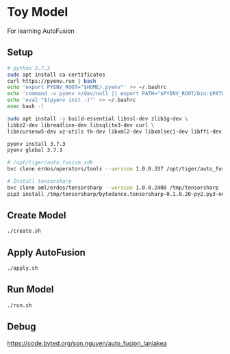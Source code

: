 # Toy Model
For learning AutoFusion

## Setup
```Bash
# python 3.7.3
sudo apt install ca-certificates
curl https://pyenv.run | bash
echo 'export PYENV_ROOT="$HOME/.pyenv"' >> ~/.bashrc
echo 'command -v pyenv >/dev/null || export PATH="$PYENV_ROOT/bin:$PATH"' >> ~/.bashrc
echo 'eval "$(pyenv init -)"' >> ~/.bashrc
exec bash -l

sudo apt install -y build-essential libssl-dev zlib1g-dev \
libbz2-dev libreadline-dev libsqlite3-dev curl \
libncursesw5-dev xz-utils tk-dev libxml2-dev libxmlsec1-dev libffi-dev liblzma-dev

pyenv install 3.7.3
pyenv global 3.7.3

# /opt/tiger/auto_fusion_sdk
bvc clone erdos/operators/tools --version 1.0.0.337 /opt/tiger/auto_fusion_sdk

# Install tensorsharp
bvc clone aml/erdos/tensorsharp --version 1.0.0.2408 /tmp/tensorsharp
pip3 install /tmp/tensorsharp/bytedance.tensorsharp-0.1.0.20-py2.py3-none-any.whl
```

## Create Model
```Bash
./create.sh
```

## Apply AutoFusion
```Bash
./apply.sh
```

## Run Model
```Bash
./run.sh
```

## Debug
https://code.byted.org/son.nguyen/auto_fusion_laniakea